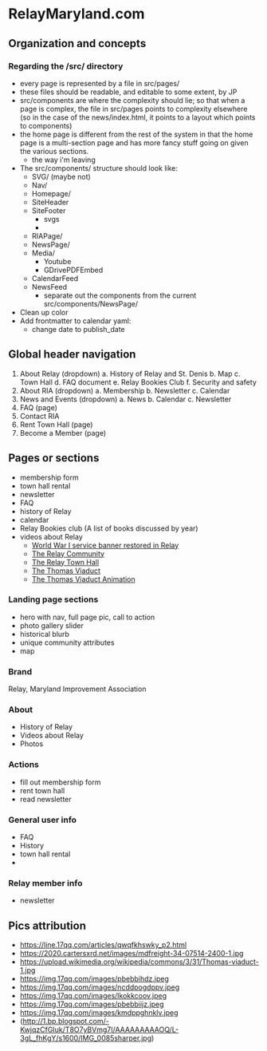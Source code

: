 # RelayMaryland.com

## Organization and concepts

### Regarding the /src/ directory

- every page is represented by a file in src/pages/
- these files should be readable, and editable to some extent, by JP
- src/components are where the complexity should lie; so that when a page is complex, the file in src/pages points to complexity elsewhere (so in the case of the news/index.html, it points to a layout which points to components)
- the home page is different from the rest of the system in that the home page is a multi-section page and has more fancy stuff going on given the various sections.
  - the way i'm leaving
- The src/components/ structure should look like:
  - SVG/ (maybe not)
  - Nav/
  - Homepage/
  - SiteHeader
  - SiteFooter
    - svgs
    -
  - RIAPage/
  - NewsPage/
  - Media/
    - Youtube
    - GDrivePDFEmbed
  - CalendarFeed
  - NewsFeed
    - separate out the components from the current src/components/NewsPage/
- Clean up color
- Add frontmatter to calendar yaml:
  - change date to publish_date

## Global header navigation

1. About Relay (dropdown)
   a. History of Relay and St. Denis
   b. Map
   c. Town Hall
   d. FAQ document
   e. Relay Bookies Club
   f. Security and safety
2. About RIA (dropdown)
   a. Membership
   b. Newsletter
   c. Calendar
3. News and Events (dropdown)
   a. News
   b. Calendar
   c. Newsletter
4. FAQ (page)
5. Contact RIA
6. Rent Town Hall (page)
7. Become a Member (page)

## Pages or sections

- membership form
- town hall rental
- newsletter
- FAQ
- history of Relay
- calendar
- Relay Bookies club (A list of books discussed by year)
- videos about Relay
  - [World War I service banner restored in Relay](https://www.youtube.com/watch?v=7S_g64RYziU)
  - [The Relay Community](https://www.youtube.com/watch?v=-4d6KkJX35Y)
  - [The Relay Town Hall](https://www.youtube.com/watch?v=Gx5LFxJ_JY0)
  - [The Thomas Viaduct](https://www.youtube.com/watch?v=-tCcWP3CsJE)
  - [The Thomas Viaduct Animation](https://www.youtube.com/watch?v=0HUQZMtOoHk)

### Landing page sections

- hero with nav, full page pic, call to action
- photo gallery slider
- historical blurb
- unique community attributes
- map

### Brand

Relay, Maryland
Improvement Association

### About

- History of Relay
- Videos about Relay
- Photos

### Actions

- fill out membership form
- rent town hall
- read newsletter

### General user info

- FAQ
- History
- town hall rental
-

### Relay member info

- newsletter

## Pics attribution

- https://line.17qq.com/articles/qwqfkhswky_p2.html
- https://2020.cartersxrd.net/images/mdfreight-34-07514-2400-1.jpg
- https://upload.wikimedia.org/wikipedia/commons/3/31/Thomas-viaduct-1.jpg
- https://img.17qq.com/images/pbebbihdz.jpeg
- https://img.17qq.com/images/ncddpogdppv.jpeg
- https://img.17qq.com/images/lkokkcoov.jpeg
- https://img.17qq.com/images/pbebbiijz.jpeg
- https://img.17qq.com/images/kmdppghnklv.jpeg
- (http://1.bp.blogspot.com/-KwjqzCfGIuk/T8O7yBVmg7I/AAAAAAAAAOQ/L-3gL_fhKgY/s1600/IMG_0085sharper.jpg)

